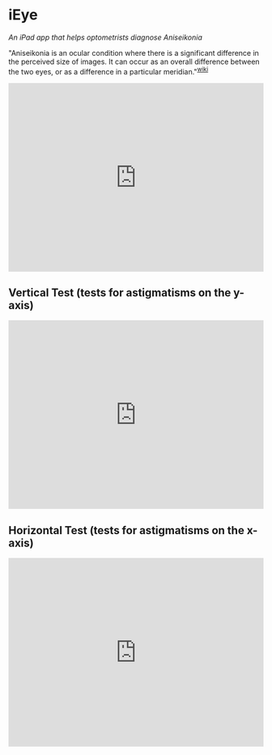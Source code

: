 # iEye

*An iPad app that helps optometrists diagnose Aniseikonia*

"Aniseikonia is an ocular condition where there is a significant difference in the perceived size of images. 
It can occur as an overall difference between the two eyes, or as a difference in a particular meridian."<sup>[wiki](https://en.wikipedia.org/wiki/Aniseikonia)</sup> 

<div style='position:relative;padding-bottom:74%'><iframe src='https://gfycat.com/ifr/SoulfulWeepyGrunion' frameborder='0' scrolling='no' width='100%' height='100%' style='position:absolute;top:0;left:0;' allowfullscreen></iframe></div>

Vertical Test (tests for astigmatisms on the y-axis)
---------------------------------
<div style='position:relative;padding-bottom:74%'><iframe src='https://gfycat.com/ifr/CarelessNewDachshund' frameborder='0' scrolling='no' width='100%' height='100%' style='position:absolute;top:0;left:0;' allowfullscreen></iframe></div>

Horizontal Test (tests for astigmatisms on the x-axis)
---------------------------------
<div style='position:relative;padding-bottom:74%'><iframe src='https://gfycat.com/ifr/ShinyNextAmericanmarten' frameborder='0' scrolling='no' width='100%' height='100%' style='position:absolute;top:0;left:0;' allowfullscreen></iframe></div>